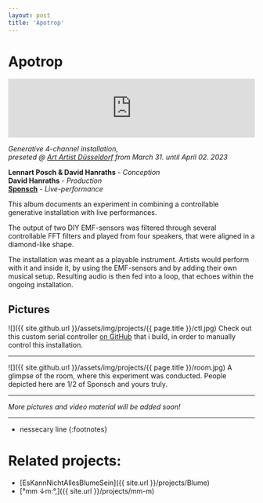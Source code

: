 ```yaml
---
layout: post
title: 'Apotrop'
---
```


# Apotrop

<iframe 
	style="border: 0; width: 100%; height: 120px;" 
	src="https://bandcamp.com/EmbeddedPlayer/album=567214315/size=large/bgcol=ffffff/linkcol=0687f5/tracklist=false/artwork=small/transparent=true/" 
	seamless
	><a href="https://davidhanraths.bandcamp.com/album/apotrop">Apotrop by Sponsch ft. David Hanraths</a>
</iframe>

*Generative 4-channel installation,*  
*preseted @ [Art Artist Düsseldorf](https://artartist.co/) from March 31. until April 02. 2023* 

**Lennart Posch & David Hanraths** - *Conception*  
**David Hanraths** - *Production*  
[**Sponsch**](https://sponsch.bandcamp.com/) - *Live-performance*  

This album documents an experiment in combining a controllable generative installation with live performances. 

The output of two DIY EMF-sensors was filtered through several controllable FFT filters and played from four speakers, that were aligned in a diamond-like shape. 

The installation was meant as a playable instrument. Artists would perform with it and inside it, by using the EMF-sensors and by adding their own musical setup.
Resulting audio is then fed into a loop, that echoes within the ongoing installation.

## Pictures

![]({{ site.github.url }}/assets/img/projects/{{ page.title }}/ctl.jpg)
Check out this custom serial controller [on GitHub](https://github.com/FunctionalJerk/SuperCollider-SerialCtl)
that i build, in order to manually control this installation.

---

![]({{ site.github.url }}/assets/img/projects/{{ page.title }}/room.jpg)
A glimpse of the room, where this experiment was conducted. 
People depicted here are 1/2 of Sponsch and yours truly.

--- 

*More pictures and video material will be added soon!*

---
* nessecary line
{:footnotes}

# Related projects: 

- [EsKannNichtAllesBlumeSein]({{ site.url }}/projects/Blume)
- [°mm ↓m​:​°​,]({{ site.url }}/projects/mm-m)

